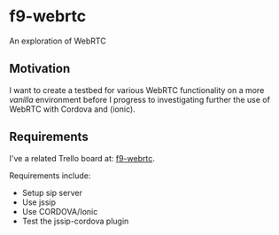 # f9-webrtc
An exploration of WebRTC

## Motivation

I want to create a testbed for various WebRTC functionality on a more _vanilla_ environment before I progress to investigating further the use of WebRTC with Cordova and (ionic).

## Requirements

I've a related Trello board at: [f9-webrtc](https://trello.com/b/Gbe5U7pc/f9-webrtc).

Requirements include:

- Setup sip server
- Use jssip
- Use CORDOVA/Ionic
- Test the jssip-cordova plugin
